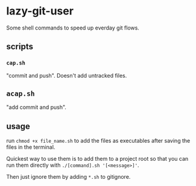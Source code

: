 # lazy-git-user
Some shell commands to speed up everday git flows.

## scripts 

### `cap.sh`

"commit and push". Doesn't add untracked files.

## `acap.sh` 

"add commit and push".

## usage

run `chmod +x file_name.sh` to add the files as executables after saving the files in the terminal.

Quickest way to use them is to add them to a project root so that you can run them directly with `./[command].sh '[<message>]'`. 

Then just ignore them by adding `*.sh` to gitignore.